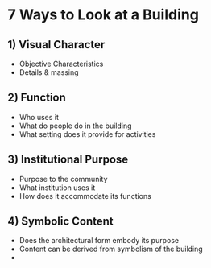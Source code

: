 # 7 Ways to Look at a Building
## 1) Visual Character
- Objective Characteristics
- Details & massing

## 2) Function
- Who uses it
- What do people do in the building
- What setting does it provide for activities

## 3) Institutional Purpose
- Purpose to the community
- What institution uses it
- How does it accommodate its functions

## 4) Symbolic Content
- Does the architectural form embody its purpose
- Content can be derived from symbolism of the building
- 